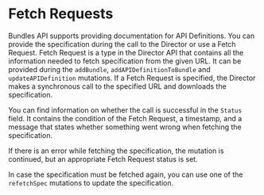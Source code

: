 # Fetch Requests

Bundles API supports providing documentation for API Definitions. You can provide the specification
during the call to the Director or use a Fetch Request. Fetch Request is a type in the Director API that contains all the information needed to 
fetch specification from the given URL. It can be provided during the `addBundle`, `addAPIDefinitionToBundle` and `updateAPIDefinition` mutations.
If a Fetch Request is specified, the Director makes a synchronous call to the specified URL and downloads the specification.

You can find information on whether the call is successful in the `Status` field. It contains the condition of the 
Fetch Request, a timestamp, and a message that states whether something went wrong when fetching the specification. 

If there is an error while fetching the specification, the mutation is continued, but an appropriate Fetch Request status is set. 

In case the specification must be fetched again, you can use one of the `refetchSpec` mutations to update the specification.
